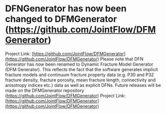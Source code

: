 # DFNGenerator has now been changed to DFMGenerator (https://github.com/JointFlow/DFMGenerator)
Project Link: [https://github.com/JointFlow/DFMGenerator](https://github.com/JointFlow/DFMGenerator)
Please note that DFN Generator has now been renamed to Dynamic Fracture Model Generator (DFM Generator). This reflects the fact that the software generates implicit fracture models and continuum fracture property data (e.g. P30 and P32 fracture density, fracture porosity, mean fracture length, connectivity and anisotropy indices etc.) data as well as explicit DFNs.
Future releases will be made on the DFMGenerator repository (https://github.com/JointFlow/DFMGenerator)
Project Link: [https://github.com/JointFlow/DFMGenerator](https://github.com/JointFlow/DFMGenerator)
